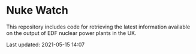 # Nuke Watch

This repository includes code for retrieving the latest information available on the output of EDF nuclear power plants in the UK.

Last updated: 2021-05-15 14:07